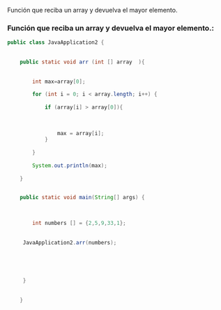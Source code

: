 

Función que reciba un array y devuelva el mayor elemento.


### Función que reciba un array y devuelva el mayor elemento.:

```java
public class JavaApplication2 {
    
    
    public static void arr (int [] array  ){
        
        
        int max=array[0];
        
        for (int i = 0; i < array.length; i++) {
            
            if (array[i] > array[0]){
                
                
                
                max = array[i];
            }
            
        }
        
        System.out.println(max);
        
    }


    public static void main(String[] args) {
        
       
        
        int numbers [] = {2,5,9,33,1};
        
        
     JavaApplication2.arr(numbers);

        
        

            
     }
   
        
    }
